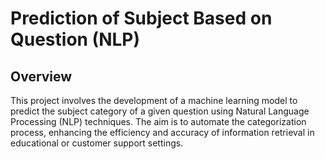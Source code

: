 # Prediction of Subject Based on Question (NLP)

## Overview

This project involves the development of a machine learning model to predict the subject category of a given question using Natural Language Processing (NLP) techniques. The aim is to automate the categorization process, enhancing the efficiency and accuracy of information retrieval in educational or customer support settings.
